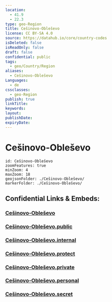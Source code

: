 ```yaml
---
location:
  - 41.9
  - 22.3
type: geo-Region
title: Cešinovo-Obleševo
license: CC BY-SA 4.0
source: https://datahub.io/core/country-codes
isDeleted: false
isReadOnly: false
draft: false
confidential: public
tags:
  - geo/Country/Region
aliases:
  - Cešinovo-Obleševo
Languages:
  - de
cssclasses:
  - geo-Region
publish: true
linkTitle:
keywords:
layout:
publishDate:
expiryDate:
---
```


# Cešinovo-Obleševo

```leaflet
id: Cešinovo-Obleševo
zoomFeatures: true 
minZoom: 4 
maxZoom: 18
geojsonFolder: ./Cešinovo-Obleševo/
markerFolder: ./Cešinovo-Obleševo/
```


## Confidential Links & Embeds: 

### [Cešinovo-Obleševo](/_Standards/Earth/Continent/Europe/Europe~South/Macedonia~North/Municipalities~Macedonia/Cešinovo-Obleševo.md) 

### [Cešinovo-Obleševo.public](/_public/Earth/Continent/Europe/Europe~South/Macedonia~North/Municipalities~Macedonia/Cešinovo-Obleševo.public.md) 

### [Cešinovo-Obleševo.internal](/_internal/Earth/Continent/Europe/Europe~South/Macedonia~North/Municipalities~Macedonia/Cešinovo-Obleševo.internal.md) 

### [Cešinovo-Obleševo.protect](/_protect/Earth/Continent/Europe/Europe~South/Macedonia~North/Municipalities~Macedonia/Cešinovo-Obleševo.protect.md) 

### [Cešinovo-Obleševo.private](/_private/Earth/Continent/Europe/Europe~South/Macedonia~North/Municipalities~Macedonia/Cešinovo-Obleševo.private.md) 

### [Cešinovo-Obleševo.personal](/_personal/Earth/Continent/Europe/Europe~South/Macedonia~North/Municipalities~Macedonia/Cešinovo-Obleševo.personal.md) 

### [Cešinovo-Obleševo.secret](/_secret/Earth/Continent/Europe/Europe~South/Macedonia~North/Municipalities~Macedonia/Cešinovo-Obleševo.secret.md)


